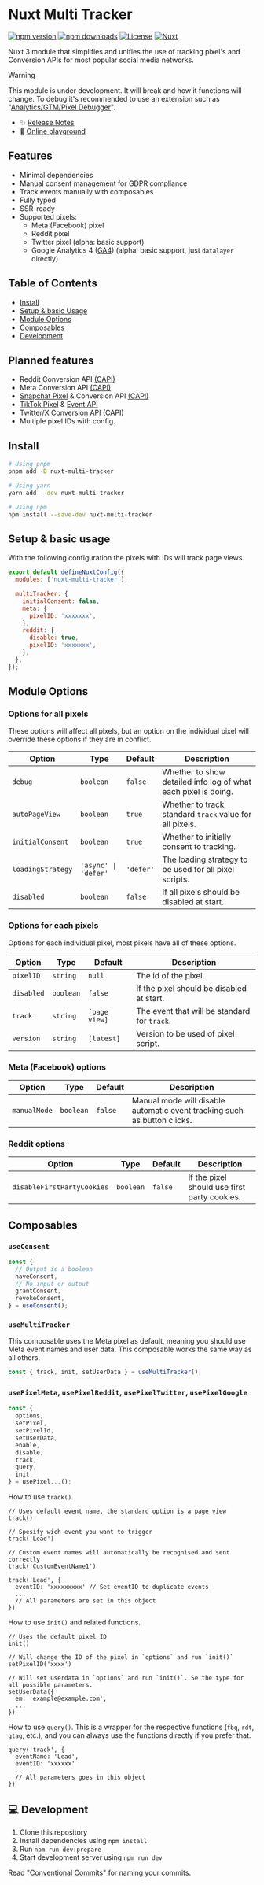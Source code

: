 # Nuxt Multi Tracker

[![npm version][npm-version-src]][npm-version-href]
[![npm downloads][npm-downloads-src]][npm-downloads-href]
[![License][license-src]][license-href]
[![Nuxt][nuxt-src]][nuxt-href]

Nuxt 3 module that simplifies and unifies the use of tracking pixel's and Conversion APIs for most popular social media networks.

> [!WARNING]
> This module is under development. It will break and how it functions will change. To debug it's recommended to use an extension such as "[Analytics/GTM/Pixel Debugger](https://chromewebstore.google.com/detail/analyticsgtmpixel-debugge/canpneabbfipaelecfibpmmjbdkiaolf)".

- ✨ [Release Notes](/CHANGELOG.md)
- 🏀 [Online playground](https://stackblitz.com/https://github.com/niklasfjeldberg/nuxt-multi-tracker/tree/master/playground)
  <!-- - [📖 &nbsp;Documentation](https://example.com) -->

## Features

- Minimal dependencies
- Manual consent management for GDPR compliance
- Track events manually with composables
- Fully typed
- SSR-ready
- Supported pixels:
  - Meta (Facebook) pixel
  - Reddit pixel
  - Twitter pixel (alpha: basic support)
  - Google Analytics 4 ([GA4](https://support.google.com/analytics/answer/9304153?hl=en)) (alpha: basic support, just `datalayer` directly)

## Table of Contents

- [Install](#install)
- [Setup & basic Usage](#setup--basic-usage)
- [Module Options](#module-options)
- [Composables](#composables)
- [Development](#-development)

## Planned features

- Reddit Conversion API [(CAPI)](https://ads-api.reddit.com/docs/v2/#tag/Conversions)
- Meta Conversion API [(CAPI)](https://developers.facebook.com/docs/marketing-api/conversions-api/)
- [Snapchat Pixel](https://businesshelp.snapchat.com/s/article/pixel-website-install?language=en_US) & Conversion API [(CAPI)](https://businesshelp.snapchat.com/s/article/integrating-marketing-api?language=en_US)
- [TikTok Pixel](https://ads.tiktok.com/help/article/get-started-pixel?lang=en) & [Event API](https://ads.tiktok.com/help/article/events-api?redirected=2)
- Twitter/X Conversion API (CAPI)
- Multiple pixel IDs with config.

## Install

```bash
# Using pnpm
pnpm add -D nuxt-multi-tracker

# Using yarn
yarn add --dev nuxt-multi-tracker

# Using npm
npm install --save-dev nuxt-multi-tracker
```

## Setup & basic usage

With the following configuration the pixels with IDs will track page views.

```js
export default defineNuxtConfig({
  modules: ['nuxt-multi-tracker'],

  multiTracker: {
    initialConsent: false,
    meta: {
      pixelID: 'xxxxxxx',
    },
    reddit: {
      disable: true,
      pixelID: 'xxxxxxx',
    },
  },
});
```

## Module Options

### Options for all pixels

These options will affect all pixels, but an option on the individual pixel will override these options if they are in conflict.

| Option            | Type                 | Default   | Description                                                    |
| ----------------- | -------------------- | --------- | -------------------------------------------------------------- |
| `debug`           | `boolean`            | `false`   | Whether to show detailed info log of what each pixel is doing. |
| `autoPageView`    | `boolean`            | `true`    | Whether to track standard `track` value for all pixels.        |
| `initialConsent`  | `boolean`            | `true`    | Whether to initially consent to tracking.                      |
| `loadingStrategy` | `'async' \| 'defer'` | `'defer'` | The loading strategy to be used for all pixel scripts.         |
| `disabled`        | `boolean`            | `false`   | If all pixels should be disabled at start.                     |

### Options for each pixels

Options for each individual pixel, most pixels have all of these options.

| Option     | Type      | Default       | Description                                  |
| ---------- | --------- | ------------- | -------------------------------------------- |
| `pixelID`  | `string`  | `null`        | The id of the pixel.                         |
| `disabled` | `boolean` | `false`       | If the pixel should be disabled at start.    |
| `track`    | `string`  | `[page view]` | The event that will be standard for `track`. |
| `version`  | `string`  | `[latest]`    | Version to be used of pixel script.          |

### Meta (Facebook) options

| Option       | Type      | Default | Description                                                              |
| ------------ | --------- | ------- | ------------------------------------------------------------------------ |
| `manualMode` | `boolean` | `false` | Manual mode will disable automatic event tracking such as button clicks. |

### Reddit options

| Option                     | Type      | Default | Description                                  |
| -------------------------- | --------- | ------- | -------------------------------------------- |
| `disableFirstPartyCookies` | `boolean` | `false` | If the pixel should use first party cookies. |

## Composables

### `useConsent`

```ts
const {
  // Output is a boolean
  haveConsent,
  // No input or output
  grantConsent,
  revokeConsent,
} = useConsent();
```

### `useMultiTracker`

This composable uses the Meta pixel as default, meaning you should use Meta event names and user data. This composable works the same way as all others.

```ts
const { track, init, setUserData } = useMultiTracker();
```

### `usePixelMeta`, `usePixelReddit`, `usePixelTwitter`, `usePixelGoogle`

```ts
const {
  options,
  setPixel,
  setPixelId,
  setUserData,
  enable,
  disable,
  track,
  query,
  init,
} = usePixel...();
```

How to use `track()`.

```
// Uses default event name, the standard option is a page view
track()

// Spesify wich event you want to trigger
track('Lead')

// Custom event names will automatically be recognised and sent correctly
track('CustomEventName1')

track('Lead', {
  eventID: 'xxxxxxxxx' // Set eventID to duplicate events
  ...
  // All parameters are set in this object
})

```

How to use `init()` and related functions.

```
// Uses the default pixel ID
init()

// Will change the ID of the pixel in `options` and run `init()`
setPixelID('xxxx')

// Will set userdata in `options` and run `init()`. Se the type for all possible parameters.
setUserData({
  em: 'example@example.com',
  ...
})

```

How to use `query()`. This is a wrapper for the respective functions (`fbq`, `rdt`, `gtag`, etc.), and you can always use the functions directly if you prefer that.

```
query('track', {
  eventName: 'Lead',
  eventID: 'xxxxxx'
  .....
  // All parameters goes in this object
})
```

## 💻 Development

1. Clone this repository
2. Install dependencies using `npm install`
3. Run `npm run dev:prepare`
4. Start development server using `npm run dev`

Read "[Conventional Commits](https://www.conventionalcommits.org/en/v1.0.0/#summary)" for naming your commits.

<!-- Badges -->

[npm-version-src]: https://img.shields.io/npm/v/nuxt-multi-tracker/latest.svg?style=flat&colorA=18181B&colorB=28CF8D
[npm-version-href]: https://npmjs.com/package/nuxt-multi-tracker
[npm-downloads-src]: https://img.shields.io/npm/dm/nuxt-multi-tracker.svg?style=flat&colorA=18181B&colorB=28CF8D
[npm-downloads-href]: https://npmjs.com/package/nuxt-multi-tracker
[license-src]: https://img.shields.io/npm/l/nuxt-multi-tracker.svg?style=flat&colorA=18181B&colorB=28CF8D
[license-href]: https://npmjs.com/package/nuxt-multi-tracker
[nuxt-src]: https://img.shields.io/badge/Nuxt-18181B?logo=nuxt.js
[nuxt-href]: https://nuxt.com
